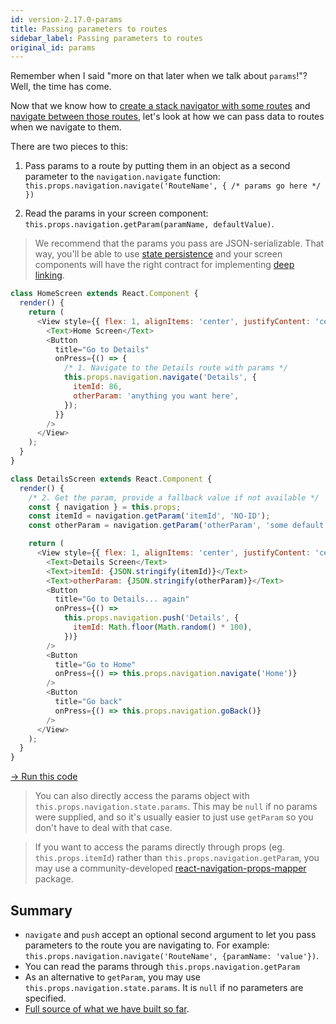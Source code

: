 ```yaml
---
id: version-2.17.0-params
title: Passing parameters to routes
sidebar_label: Passing parameters to routes
original_id: params
---
```


Remember when I said "more on that later when we talk about `params`!"? Well, the time has come.

Now that we know how to [create a stack navigator with some routes](hello-react-navigation.html) and [navigate between those routes](navigating.html), let's look at how we can pass data to routes when we navigate to them.

There are two pieces to this:

1. Pass params to a route by putting them in an object as a second parameter to the `navigation.navigate` function: `this.props.navigation.navigate('RouteName', { /* params go here */ })`

2. Read the params in your screen component: `this.props.navigation.getParam(paramName, defaultValue)`.

> We recommend that the params you pass are JSON-serializable. That way, you'll be able to use [state persistence](state-persistence.html) and your screen components will have the right contract for implementing [deep linking](deep-linking.html).

```js
class HomeScreen extends React.Component {
  render() {
    return (
      <View style={{ flex: 1, alignItems: 'center', justifyContent: 'center' }}>
        <Text>Home Screen</Text>
        <Button
          title="Go to Details"
          onPress={() => {
            /* 1. Navigate to the Details route with params */
            this.props.navigation.navigate('Details', {
              itemId: 86,
              otherParam: 'anything you want here',
            });
          }}
        />
      </View>
    );
  }
}

class DetailsScreen extends React.Component {
  render() {
    /* 2. Get the param, provide a fallback value if not available */
    const { navigation } = this.props;
    const itemId = navigation.getParam('itemId', 'NO-ID');
    const otherParam = navigation.getParam('otherParam', 'some default value');

    return (
      <View style={{ flex: 1, alignItems: 'center', justifyContent: 'center' }}>
        <Text>Details Screen</Text>
        <Text>itemId: {JSON.stringify(itemId)}</Text>
        <Text>otherParam: {JSON.stringify(otherParam)}</Text>
        <Button
          title="Go to Details... again"
          onPress={() =>
            this.props.navigation.push('Details', {
              itemId: Math.floor(Math.random() * 100),
            })}
        />
        <Button
          title="Go to Home"
          onPress={() => this.props.navigation.navigate('Home')}
        />
        <Button
          title="Go back"
          onPress={() => this.props.navigation.goBack()}
        />
      </View>
    );
  }
}
```

<a href="https://snack.expo.io/@react-navigation/navigate-with-params-v2" target="blank" class="run-code-button">&rarr; Run this code</a>

> You can also directly access the params object with `this.props.navigation.state.params`. This may be `null` if no params were supplied, and so it's usually easier to just use `getParam` so you don't have to deal with that case.

> If you want to access the params directly through props (eg. `this.props.itemId`) rather than `this.props.navigation.getParam`, you may use a community-developed [react-navigation-props-mapper](https://github.com/vonovak/react-navigation-props-mapper) package.

## Summary

- `navigate` and `push` accept an optional second argument to let you pass parameters to the route you are navigating to. For example: `this.props.navigation.navigate('RouteName', {paramName: 'value'})`.
- You can read the params through `this.props.navigation.getParam`
- As an alternative to `getParam`, you may use `this.props.navigation.state.params`. It is `null` if no parameters are specified.
- [Full source of what we have built so far](https://snack.expo.io/@react-navigation/navigate-with-params-v2).
